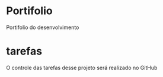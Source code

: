# Portifolio
Portifolio do desenvolvimento 

# tarefas

O controle das tarefas desse projeto será realizado no GitHub